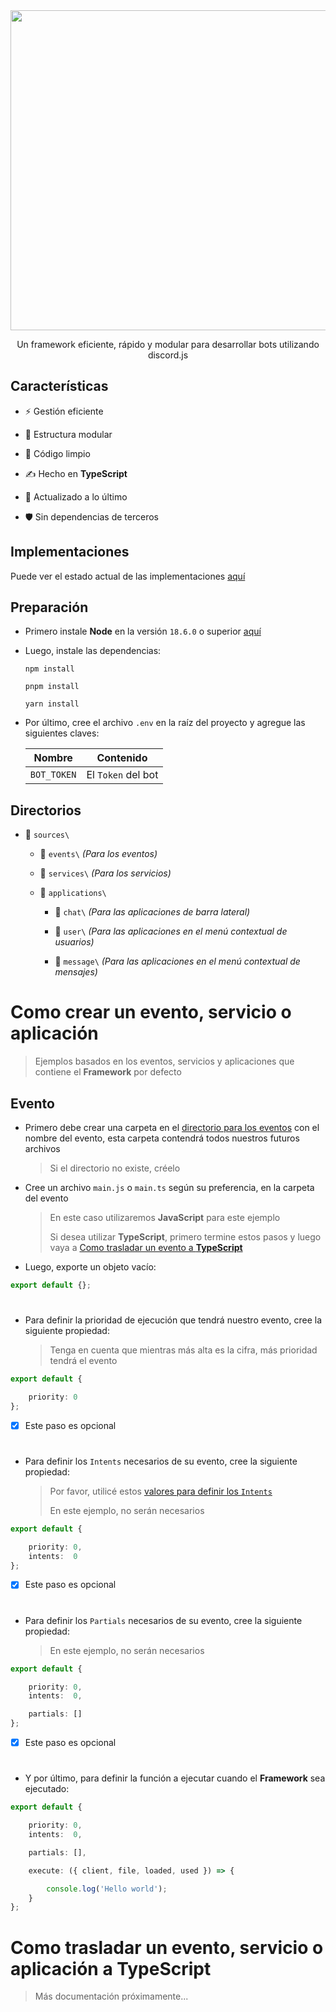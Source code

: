 <div align='center'>
    <img src='https://i.ibb.co/CKz4kQQ/logo.png' width='512' />
    <p>
        Un framework eficiente, rápido y modular para desarrollar bots utilizando discord.js
    </p>
</div>

## Características

- ⚡️ Gestión eficiente

- 🧱 Estructura modular

- 🧽 Código limpio

- ✍ Hecho en **TypeScript**

- 🌃 Actualizado a lo último

- 🛡 Sin dependencias de terceros

## Implementaciones

Puede ver el estado actual de las implementaciones [aquí](https://themarzon.notion.site/3a93960b980b484780c38e8c9aa360e1)

## Preparación

- Primero instale **Node** en la versión ``18.6.0`` o superior [aquí](https://nodejs.org)

- Luego, instale las dependencias:
  
    ```sh-session
    npm install
    ```
    
    ```sh-session
    pnpm install
    ```

    ```sh-session
    yarn install
    ```

- Por último, cree el archivo ``.env`` en la raíz del proyecto y agregue las siguientes claves:

    | Nombre      | Contenido          |
    |-------------|--------------------|
    | `BOT_TOKEN` | El `Token` del bot |

## Directorios

- 📂 ``sources\``

    - 📂 ``events\`` _(Para los eventos)_

    - 📂 ``services\`` _(Para los servicios)_

    - 📂 ``applications\``

        - 📂 ``chat\`` _(Para las aplicaciones de barra lateral)_

        - 📂 ``user\`` _(Para las aplicaciones en el menú contextual de usuarios)_

        - 📂 ``message\`` _(Para las aplicaciones en el menú contextual de mensajes)_


# Como crear un evento, servicio o aplicación

> Ejemplos basados en los eventos, servicios y aplicaciones que contiene el **Framework** por defecto

## Evento

- Primero debe crear una carpeta en el [directorio para los eventos](https://github.com/theMarzon/Dynamoon/#Directorios) con el nombre del evento, esta carpeta contendrá todos nuestros futuros archivos

    > Si el directorio no existe, créelo

- Cree un archivo ``main.js`` o ``main.ts`` según su preferencia, en la carpeta del evento

    > En este caso utilizaremos **JavaScript** para este ejemplo
    >
    > Si desea utilizar **TypeScript**, primero termine estos pasos y luego vaya a [Como trasladar un evento a **TypeScript**]()

- Luego, exporte un objeto vacío:

```ts
export default {};
```

#

- Para definir la prioridad de ejecución que tendrá nuestro evento, cree la siguiente propiedad:

    > Tenga en cuenta que mientras más alta es la cifra, más prioridad tendrá el evento

```ts
export default {

    priority: 0
};
```

- [x] Este paso es opcional

#

- Para definir los ``Intents`` necesarios de su evento, cree la siguiente propiedad:

    > Por favor, utilicé estos [valores para definir los ``Intents``](https://discord.com/developers/docs/topics/gateway#gateway-intents)
    > 
    > En este ejemplo, no serán necesarios

```ts
export default {

    priority: 0,
    intents:  0
};
```

- [x] Este paso es opcional

#

- Para definir los ``Partials`` necesarios de su evento, cree la siguiente propiedad:

    > En este ejemplo, no serán necesarios

```ts
export default {

    priority: 0,
    intents:  0,

    partials: []
};
```

- [x] Este paso es opcional

#

- Y por último, para definir la función a ejecutar cuando el **Framework** sea ejecutado:

```ts
export default {

    priority: 0,
    intents:  0,

    partials: [],

    execute: ({ client, file, loaded, used }) => {

        console.log('Hello world');
    }
};
```

# Como trasladar un evento, servicio o aplicación a **TypeScript**

> Más documentación próximamente...
